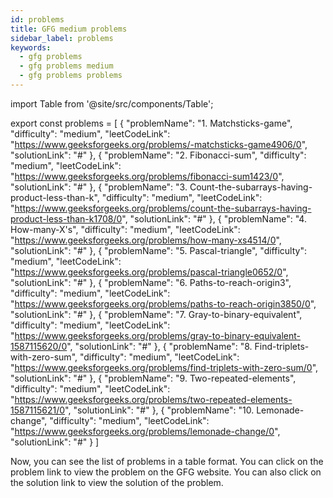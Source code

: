 ```yaml
---
id: problems
title: GFG medium problems
sidebar_label: problems
keywords:
  - gfg problems
  - gfg problems medium
  - gfg problems problems
---
```


import Table from '@site/src/components/Table';

export const problems = [
  {
    "problemName": "1. Matchsticks-game",
    "difficulty": "medium",
    "leetCodeLink": "https://www.geeksforgeeks.org/problems/-matchsticks-game4906/0",
    "solutionLink": "#"
  },
    {
        "problemName": "2. Fibonacci-sum",
        "difficulty": "medium",
        "leetCodeLink": "https://www.geeksforgeeks.org/problems/fibonacci-sum1423/0",
        "solutionLink": "#"
    },
    {
        "problemName": "3. Count-the-subarrays-having-product-less-than-k",
        "difficulty": "medium",
        "leetCodeLink": "https://www.geeksforgeeks.org/problems/count-the-subarrays-having-product-less-than-k1708/0",
        "solutionLink": "#"
    },
    {
        "problemName": "4. How-many-X's",
        "difficulty": "medium",
        "leetCodeLink": "https://www.geeksforgeeks.org/problems/how-many-xs4514/0",
        "solutionLink": "#"
    },
    {
        "problemName": "5. Pascal-triangle",
        "difficulty": "medium",
        "leetCodeLink": "https://www.geeksforgeeks.org/problems/pascal-triangle0652/0",
        "solutionLink": "#"
    },
    {
        "problemName": "6. Paths-to-reach-origin3",
        "difficulty": "medium",
        "leetCodeLink": "https://www.geeksforgeeks.org/problems/paths-to-reach-origin3850/0",
        "solutionLink": "#"
    },
    {
        "problemName": "7. Gray-to-binary-equivalent",
        "difficulty": "medium",
        "leetCodeLink": "https://www.geeksforgeeks.org/problems/gray-to-binary-equivalent-1587115620/0",
        "solutionLink": "#"
    },
    {
        "problemName": "8. Find-triplets-with-zero-sum",
        "difficulty": "medium",
        "leetCodeLink": "https://www.geeksforgeeks.org/problems/find-triplets-with-zero-sum/0",
        "solutionLink": "#"
    },
    {
        "problemName": "9. Two-repeated-elements",
        "difficulty": "medium",
        "leetCodeLink": "https://www.geeksforgeeks.org/problems/two-repeated-elements-1587115621/0",
        "solutionLink": "#"
    },
    {
        "problemName": "10. Lemonade-change",
        "difficulty": "medium",
        "leetCodeLink": "https://www.geeksforgeeks.org/problems/lemonade-change/0",
        "solutionLink": "#"
    }
]

<Table 
    title=""
    data={problems}
    isSorted={false}
    collectionLink="https://www.geeksforgeeks.org/"
/>

Now, you can see the list of problems in a table format. You can click on the problem link to view the problem on the GFG website. You can also click on the solution link to view the solution of the problem.